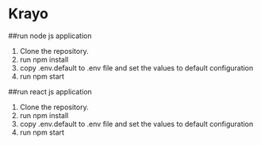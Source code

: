# Krayo
##run node js application
1. Clone the repository.
2. run npm install
3. copy .env.default to .env file and set the values to default configuration
4. run npm start

##run react js application
1. Clone the repository.
2. run npm install
3. copy .env.default to .env file and set the values to default configuration
4. run npm start
